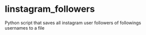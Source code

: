 # Iinstagram_followers
 Python script that saves all instagram user followers of followings usernames to a file
